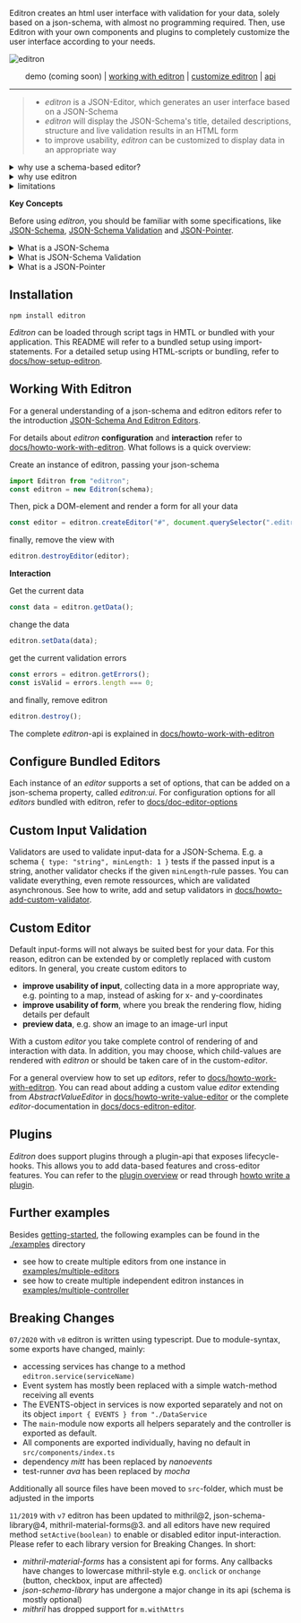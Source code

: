 Editron creates an html user interface with validation for your data, solely based on a json-schema, with almost no programming required. Then, use Editron with your own components and plugins to completely customize the user interface according to your needs.

![editron](./docs/images/logo.png)

<p align="center">
    demo (coming soon) | <a href="#working-with-editron">working with editron</a> | <a href="#configure">customize editron</a> | <a href="https://sueddeutsche.github.io/editron/api/">api</a>
</p>

---

> - _editron_ is a JSON-Editor, which generates an user interface based on a JSON-Schema
> - _editron_ will display the JSON-Schema's title, detailed descriptions, structure and live validation results in an HTML form
> - to improve usability, _editron_ can be customized to display data in an appropriate way

<details><summary>why use a schema-based editor?</summary>

- a JSON-Schema is quick to write, readable and easy to extend
- because it represents all types of JSON data structures, it can be the single interface for all forms
- being JSON and thus serializable it can be distributed over http, stored in a database and read by any programming language
- JSON-Schema is a standard and has a range of [validators for many common languages](https://json-schema.org/implementations.html#validators)
</details>


<details><summary>why use editron</summary>

- customizability
    - via json-schema
    - selection of what to render and where (specific properties, trees or lists within the data)
- extensibility
    - custom editor-widgets, framework agnostic
    - custom validation methods (sync and async)
- design
    - performant
    - follows simple concepts in interpreting the JSON-Schema to build an HTML form
- features
    - supports collaborative editing,
    - live inline validation
    - complete json-schema draft04 spec
    - support for multiple languages
    - tested and used in production
</details>

<details><summary>limitations</summary>

- requires programming skills for a custom editor-widget
- currently no theming options: for layout adjustments either custom css or custom editor-widgets are required
- not recommended for text-heavy applications like in docs or word
- if you only need a login-form, this project might not be worth the _Kb_
- complex data-types result in complex user-interfaces. could be solved through specific editor-widgets
</details>


**Key Concepts**

Before using _editron_, you should be familiar with some specifications, like [JSON-Schema](https://json-schema.org/), [JSON-Schema Validation](https://json-schema.org/latest/json-schema-validation.html) and [JSON-Pointer](https://tools.ietf.org/html/rfc6901).

<details><summary>What is a JSON-Schema</summary>

**[JSON-Schema](https://json-schema.org/)** is a [declarative format for describing the structure of data](https://json-schema.org/understanding-json-schema/about.html) and itself is stored as a JSON-file. A JSON-Schema may be used to describe the data you need and also describe the user-interface to create this data.
</details>

<details><summary>What is JSON-Schema Validation</summary>

 **[JSON-Schema Validation](https://json-schema.org/latest/json-schema-validation.html)** extends the JSON-Schema with validation rules for the input values. These rules are used to further evaluate the corresponding data and respond with errors, if the given rules are not met.
</details>

<details><summary>What is a JSON-Pointer</summary>

**[JSON-Pointer](https://tools.ietf.org/html/rfc6901)** defines a string syntax for identifying a specific value within a JSON document and is [supported by JSON-Schema](https://json-schema.org/understanding-json-schema/structuring.html). Given a JSON document, it behaves similar to a [lodash path](https://lodash.com/docs/4.17.5#get) (`a[0].b.c`), which follows JS-syntax, but instead uses `/` separators, e.g. (`a/0/b/c`). In the end, you describe a path into the JSON data to a specific point.
</details>


## Installation

`npm install editron`

_Editron_ can be loaded through script tags in HMTL or bundled with your application. This README will refer to a bundled setup using import-statements. For a detailed setup using HTML-scripts or bundling, refer to [docs/how-setup-editron](./docs/howto-setup-editron.md).


## Working With Editron

For a general understanding of a json-schema and editron editors refer to the introduction [JSON-Schema And Editron Editors](docs/doc-schema-and-editor.md).

For details about _editron_ **configuration** and **interaction** refer to [docs/howto-work-with-editron](./docs/howto-work-with-editron.md). What follows is a quick overview:

Create an instance of editron, passing your json-schema

```ts
import Editron from "editron";
const editron = new Editron(schema);
```

Then, pick a DOM-element and render a form for all your data

```ts
const editor = editron.createEditor("#", document.querySelector(".editron"));
```

finally, remove the view with

```ts
editron.destroyEditor(editor);
```

**Interaction**

Get the current data

```ts
const data = editron.getData();
```

change the data

```ts
editron.setData(data);
````

get the current validation errors

```ts
const errors = editron.getErrors();
const isValid = errors.length === 0;
```

and finally, remove editron

```ts
editron.destroy();
```

The complete _editron_-api is explained in [docs/howto-work-with-editron](./docs/howto-work-with-editron.md)



## Configure Bundled Editors
Each instance of an _editor_ supports a set of options, that can be added on a json-schema property, called _editron:ui_.
For configuration options for all _editors_ bundled with editron, refer to [docs/doc-editor-options](docs/doc-editor-options.mda)


## Custom Input Validation
Validators are used to validate input-data for a JSON-Schema. E.g. a schema `{ type: "string", minLength: 1 }` tests if the passed input is a string, another validator checks if the given `minLength`-rule passes. You can validate everything, even remote ressources, which are validated asynchronous. 
See how to write, add and setup validators in [docs/howto-add-custom-validator](./docs/howto-add-custom-validator).


## Custom Editor

Default input-forms will not always be suited best for your data. For this reason, editron can be extended by or completly replaced with custom editors. In general, you create custom editors to 

- **improve usability of input**, collecting data in a more appropriate way, e.g. pointing to a map, instead of asking for x- and y-coordinates
- **improve usability of form**, where you break the rendering flow, hiding details per default
- **preview data**, e.g. show an image to an image-url input

With a custom _editor_ you take complete control of rendering of and interaction with data. In addition, you may choose, which child-values are rendered with _editron_ or should be taken care of in the custom-_editor_.

For a general overview how to set up _editors_, refer to [docs/howto-work-with-editron](./docs/howto-work-with-editron.md). You can read about adding a custom value _editor_ extending from _AbstractValueEditor_ in [docs/howto-write-value-editor](howto-write-value-editor.md) or the complete _editor_-documentation in [docs/docs-editron-editor](./docs/docs-editron-editor.md).


## Plugins

_Editron_ does support plugins through a plugin-api that exposes lifecycle-hooks. This allows you to add data-based features and cross-editor features. You can refer to the [plugin overview](./docs/doc-plugin.md) or read through [howto write a plugin](./docs/howto-write-plugin.md).


## Further examples

Besides [getting-started](./examples/getting-started.html), the following examples can be found in the [./examples](./examples) directory

* see how to create multiple editors from one instance in [examples/multiple-editors](./examples/multiple-editors.html)
* see how to create multiple independent editron instances in [examples/multiple-controller](./examples/multiple-controller.html)


## Breaking Changes

`07/2020` with `v8` editron is written using typescript. Due to module-syntax, some exports have changed, mainly:

- accessing services has change to a method `editron.service(serviceName)`
- Event system has mostly been replaced with a simple watch-method receiving all events
- The EVENTS-object in services is now exported separately and not on its object `import { EVENTS } from "./DataService` 
- The `main`-module now exports all helpers separately and the controller is exported as default.
- All components are exported individually, having no default in `src/components/index.ts`
- dependency _mitt_ has been replaced by _nanoevents_
- test-runner _ava_ has been replaced by _mocha_

Additionally all source files have been moved to `src`-folder, which must be adjusted in the imports


`11/2019` with `v7` editron has been updated to mithril@2, json-schema-library@4, mithril-material-forms@3. and all editors have new required method `setActive(boolean)` to enable or disabled editor input-interaction. Please refer to each library version for Breaking Changes. In short:

- _mithril-material-forms_ has a consistent api for forms. Any callbacks have changes to lowercase mithril-style e.g. `onclick` or `onchange` (button, checkbox, input are affected)
- _json-schema-library_ has undergone a major change in its api (schema is mostly optional)
- _mithril_ has dropped support for `m.withAttrs`



<!--
custom build
- npm i
- webpack build
- hello world
- linking editors

Quickstart and hack away (boilerplate)
- working example with editor testpage

Build setup (webpack)

Plugin editor

Guidelines
--->
